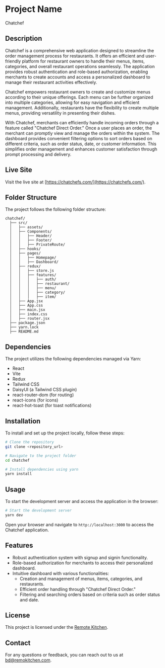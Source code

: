 # Project Name

Chatchef

## Description

Chatchef is a comprehensive web application designed to streamline the order management process for restaurants. It offers an efficient and user-friendly platform for restaurant owners to handle their menus, items, categories, and overall restaurant operations seamlessly. The application provides robust authentication and role-based authorization, enabling merchants to create accounts and access a personalized dashboard to manage their restaurant activities effectively.

Chatchef empowers restaurant owners to create and customize menus according to their unique offerings. Each menu can be further organized into multiple categories, allowing for easy navigation and efficient management. Additionally, restaurants have the flexibility to create multiple menus, providing versatility in presenting their dishes.

With Chatchef, merchants can efficiently handle incoming orders through a feature called "Chatchef Direct Order." Once a user places an order, the merchant can promptly view and manage the orders within the system. The dashboard provides convenient filtering options to sort orders based on different criteria, such as order status, date, or customer information. This simplifies order management and enhances customer satisfaction through prompt processing and delivery.

## Live Site

Visit the live site at [https://chatchefs.com/](https://chatchefs.com/).

## Folder Structure

The project follows the following folder structure:

```
chatchef/
  ├── src/
  │   ├── assets/
  │   ├── Components/
  │   │   ├── Header/
  │   │   ├── Footer/
  │   │   ├── PrivateRoute/
  │   ├── hooks/
  │   ├── pages/
  │   │   ├── Homepage/
  │   │   ├── Dashboard/
  │   ├── redux/
  │   │   ├── store.js
  │   │   ├── features/
  │   │   │   ├── auth/
  │   │   │   ├── restaurant/
  │   │   │   ├── menu/
  │   │   │   ├── category/
  │   │   │   ├── item/
  │   ├── App.jsx
  │   ├── App.css
  │   ├── main.jsx
  │   ├── index.css
  │   ├── router.jsx
  ├── package.json
  ├── yarn.lock
  ├── README.md
```

## Dependencies

The project utilizes the following dependencies managed via Yarn:

- React
- Vite
- Redux
- Tailwind CSS
- DaisyUI (a Tailwind CSS plugin)
- react-router-dom (for routing)
- react-icons (for icons)
- react-hot-toast (for toast notifications)

## Installation

To install and set up the project locally, follow these steps:

```bash
# Clone the repository
git clone <repository_url>

# Navigate to the project folder
cd chatchef

# Install dependencies using yarn
yarn install
```

## Usage

To start the development server and access the application in the browser:

```bash
# Start the development server
yarn dev
```

Open your browser and navigate to `http://localhost:3000` to access the Chatchef application.

## Features

- Robust authentication system with signup and signin functionality.
- Role-based authorization for merchants to access their personalized dashboard.
- Intuitive dashboard with various functionalities:
  - Creation and management of menus, items, categories, and restaurants.
  - Efficient order handling through "Chatchef Direct Order."
  - Filtering and searching orders based on criteria such as order status and date.

## License

This project is licensed under the [Remote Kitchen](LICENSE).

## Contact

For any questions or feedback, you can reach out to us at [bd@remokitchen.com](mailto:bd@remokitchen.com).
